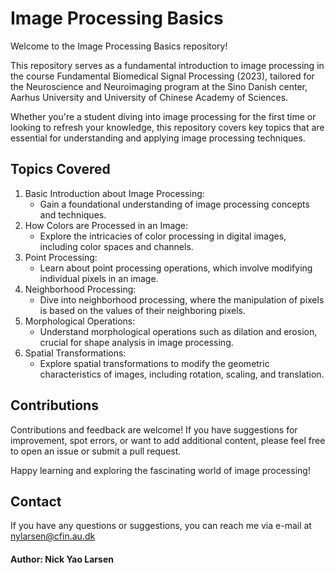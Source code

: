 # Image Processing Basics
Welcome to the Image Processing Basics repository! 

This repository serves as a fundamental introduction to image processing in the course Fundamental Biomedical Signal Processing (2023), tailored for the Neuroscience and Neuroimaging program at the Sino Danish center, Aarhus University and University of Chinese Academy of Sciences. 

Whether you're a student diving into image processing for the first time or looking to refresh your knowledge, this repository covers key topics that are essential for understanding and applying image processing techniques.

## Topics Covered
1. Basic Introduction about Image Processing:
   - Gain a foundational understanding of image processing concepts and techniques.
2. How Colors are Processed in an Image:
   - Explore the intricacies of color processing in digital images, including color spaces and channels.
3. Point Processing:
   - Learn about point processing operations, which involve modifying individual pixels in an image.
4. Neighborhood Processing:
   - Dive into neighborhood processing, where the manipulation of pixels is based on the values of their neighboring pixels.
5. Morphological Operations:
   - Understand morphological operations such as dilation and erosion, crucial for shape analysis in image processing.
6. Spatial Transformations:
   - Explore spatial transformations to modify the geometric characteristics of images, including rotation, scaling, and translation.

## Contributions
Contributions and feedback are welcome! If you have suggestions for improvement, spot errors, or want to add additional content, please feel free to open an issue or submit a pull request.

Happy learning and exploring the fascinating world of image processing!

## Contact
If you have any questions or suggestions, you can reach me via e-mail at nylarsen@cfin.au.dk

#### Author: Nick Yao Larsen
